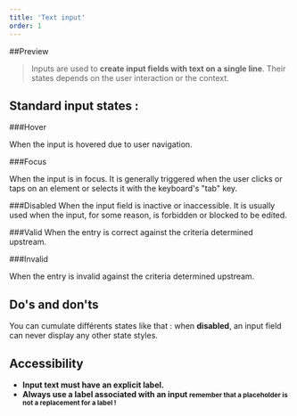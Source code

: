 ```yaml
---
title: 'Text input'
order: 1
---
```

##Preview

> Inputs are used to **create input fields with text on a single line**. Their states depends on the user interaction or the context.

<pattern path="src/patterns/--input/input-preview"></pattern>

## Standard input states :

###Hover

When the input is hovered due to user navigation.

<pattern path="src/patterns/--input/input-hover-state"></pattern>

###Focus

When the input is in focus. It is generally triggered when the user clicks or taps on an element or selects it with the keyboard's "tab" key.

<pattern path="src/patterns/--input/input-focus-state"></pattern>

###Disabled
When the input field is inactive or inaccessible. It is usually used when the input, for some reason, is forbidden or blocked to be edited.

<pattern path="src/patterns/--input/input-disabled-state"></pattern>

###Valid
When the entry is correct against the criteria determined upstream.

<pattern path="src/patterns/--input/input-valid-state"></pattern>

###Invalid

When the entry is invalid against the criteria determined upstream.

<pattern path="src/patterns/--input/input-invalid-state"></pattern>

## Do's and don'ts

<hintitem>
You can cumulate différents states like that :
</hintitem>
<pattern path="src/patterns/--input/input-invalid-event"></pattern>

<hintitem dont=true>
when <strong>disabled</strong>, an input field can never display any other state styles.
</hintitem>
<pattern path="src/patterns/--input/input-default-disabled"></pattern>

## Accessibility
* **Input text must have an explicit label.**
* **Always use a label associated with an input <small>remember that a placeholder is not a replacement for a label !**</small>

